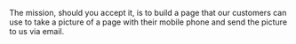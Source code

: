 


The mission, should you accept it, is to build a page that our customers can use
to take a picture of a page with their mobile phone and send the picture
to us via email.
